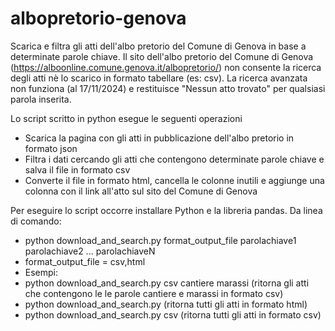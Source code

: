 # albopretorio-genova

Scarica e filtra gli atti dell'albo pretorio del Comune di Genova in base a determinate parole chiave.
Il sito dell'albo pretorio del Comune di Genova (https://alboonline.comune.genova.it/albopretorio/) non consente la ricerca degli atti nè lo scarico in formato tabellare (es: csv). 
La ricerca avanzata non funziona (al 17/11/2024) e restituisce "Nessun atto trovato" per qualsiasi parola inserita.

Lo script scritto in python esegue le seguenti operazioni
- Scarica la pagina con gli atti in pubblicazione dell'albo pretorio in formato json
- Filtra i dati cercando gli atti che contengono determinate parole chiave e salva il file in formato csv
- Converte il file in formato html, cancella le colonne inutili e aggiunge una colonna con il link all'atto sul sito del Comune di Genova

Per eseguire lo script occorre installare Python e la libreria pandas.
Da linea di comando: 
- python download_and_search.py format_output_file parolachiave1 parolachiave2 ... parolachiaveN
- format_output_file = csv,html
- Esempi:
- python download_and_search.py csv cantiere marassi (ritorna gli atti che contengono le le parole cantiere e marassi in formato csv)
- python download_and_search.py (ritorna tutti gli atti in formato html)
- python download_and_search.py csv (ritorna tutti gli atti in formato csv)


